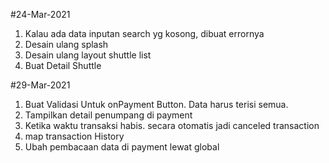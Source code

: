 #24-Mar-2021

1. Kalau ada data inputan search yg kosong, dibuat errornya
2. Desain ulang splash
3. Desain ulang layout shuttle list
4. Buat Detail Shuttle

#29-Mar-2021

1. Buat Validasi Untuk onPayment Button. Data harus terisi semua.
2. Tampilkan detail penumpang di payment 
4. Ketika waktu transaksi habis. secara otomatis jadi canceled transaction
5. map transaction History
6. Ubah pembacaan data di payment lewat global 

